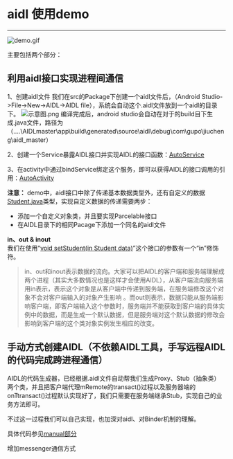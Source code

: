 # aidl 使用demo



---
![demo.gif](https://upload-images.jianshu.io/upload_images/3748728-8a8ea72bb828b038.gif?imageMogr2/auto-orient/strip)


主要包括两个部分：


## 利用aidl接口实现进程间通信
1、创建aidl文件
    我们在src的Package下创建一个aidl文件后，（Android Studio->File->New->AIDL->AIDL file），系统会自动这个.aidl文件放到一个aidl的目录下。
    ![示意图.png](https://upload-images.jianshu.io/upload_images/3748728-d86a6ef50b2d0b10.png?imageMogr2/auto-orient/strip%7CimageView2/2/w/1240)
    编译完成后，android studio会自动在对于的build目下生成.java文件，路径为（....\AIDLmaster\app\build\generated\source\aidl\debug\com\gupo\jiucheng\aidl_master）

2、创建一个Service暴露AIDL接口并实现AIDL的接口函数：[AutoService][1]


3、在activity中通过bindService绑定这个服务，即可以获得AIDL的接口调用的引用：[AutoActivity][2]


**注意：** demo中，aidl接口中除了传递基本数据类型外，还有自定义的数据[Student.java][3]类型，实现自定义数据的传递需要两步：

 - 添加一个自定义对象类，并且要实现Parcelable接口
 - 在AIDL目录下的相同Pacage下添加一个同名的aidl文件

    
**in、out & inout**  
我们在使用“[void setStudent(in Student data)][4]”这个接口的参数有一个“in”修饰符。

<blockquote>in、out和inout表示数据的流向。大家可以把AIDL的客户端和服务端理解成两个进程（其实大多数情况也是这样才会使用AIDL），从客户端流向服务端用in表示，表示这个对象是从客户端中传递到服务端，在服务端修改这个对象不会对客户端输入的对象产生影响
。而out则表示，数据只能从服务端影响客户端，即客户端输入这个参数时，服务端并不能获取到客户端的具体实例中的数据，而是生成一个默认数据，但是服务端对这个默认数据的修改会影响到客户端的这个类对象实例发生相应的改变。
</blockquote>


  
## 手动方式创建AIDL（不依赖AIDL工具，手写远程AIDL的代码完成跨进程通信）

AIDL的代码生成器，已经根据.aidl文件自动帮我们生成Proxy、Stub（抽象类）两个类，并且把客户端代理mRemote的transact()过程以及服务器端的onTtransact()过程默认实现好了，我们只需要在服务端继承Stub，实现自己的业务方法即可。  

不过这一过程我们可以自己实现，也加深对aidl、对Binder机制的理解。

具体代码参见[manual部分][5]


增加messenger通信方式
 


  [1]: https://github.com/yjiucheng/AIDL-master/blob/master/app/src/main/java/com/gupo/jiucheng/aidl_master/auto/AutoService.java
  [2]: https://github.com/yjiucheng/AIDL-master/blob/master/app/src/main/java/com/gupo/jiucheng/aidl_master/auto/AutoActivity.java
  [3]: https://github.com/yjiucheng/AIDL-master/blob/master/app/src/main/java/com/gupo/jiucheng/aidl_master/auto/bean/Student.java
  [4]: https://github.com/yjiucheng/AIDL-master/blob/master/app/src/main/aidl/com/gupo/jiucheng/aidl_master/auto/IAutoAidl.aidl
  [5]: https://github.com/yjiucheng/AIDL-master/tree/master/app/src/main/java/com/gupo/jiucheng/aidl_master/manual
